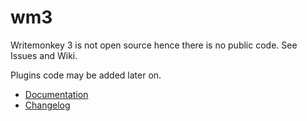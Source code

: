 # wm3

Writemonkey 3 is not open source hence there is no public code. See Issues and Wiki.

Plugins code may be added later on.

- [Documentation](https://github.com/writemonkey/wm3/wiki/Documentation)  
- [Changelog](https://github.com/writemonkey/wm3/wiki/Changelog)


